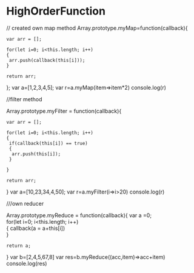 # HighOrderFunction
// created own map method
Array.prototype.myMap=function(callback){
  
    var arr = [];                         
    
    for(let i=0; i<this.length; i++)    
    {
     arr.push(callback(this[i]));       
    }
    
    return arr;                         
   };
   var a=[1,2,3,4,5];
   var r=a.myMap(item=>item*2)
   console.log(r)

   //filter method
   

   Array.prototype.myFilter = function(callback){
 
    var arr = [];                         
    
    for(let i=0; i<this.length; i++)
    {
     if(callback(this[i]) == true)        
     {
      arr.push(this[i]);                  
     }
     
    }
    
    return arr;                           
   }
   var a=[10,23,34,4,50];
   var r=a.myFilter(i=>i>20)
   console.log(r)


///own reducer

Array.prototype.myReduce = function(callback){
    var a =0;                              
    for(let i=0; i<this.length; i++)       
    {
        callback(a = a+this[i])            
    }
     
    return a;                              
}
var b=[2,4,5,67,8]
var res=b.myReduce((acc,item)=>acc+item)
console.log(res)
